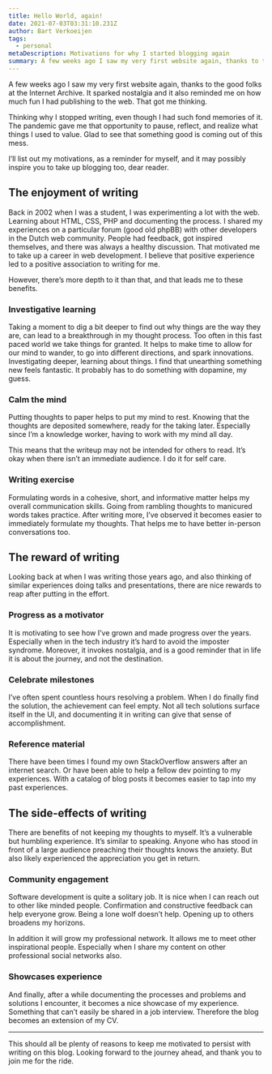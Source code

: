 ```yaml
---
title: Hello World, again!
date: 2021-07-03T03:31:10.231Z
author: Bart Verkoeijen
tags:
  - personal
metaDescription: Motivations for why I started blogging again
summary: A few weeks ago I saw my very first website again, thanks to the good folks at the Internet Archive. It sparked nostalgia and it also reminded me on how much fun I had publishing to the web. That got me thinking, I should get back to blogging again.
---
```


A few weeks ago I saw my very first website again, thanks to the good folks at the Internet Archive. It sparked nostalgia and it also reminded me on how much fun I had publishing to the web. That got me thinking.

Thinking why I stopped writing, even though I had such fond memories of it. The pandemic gave me that opportunity to pause, reflect, and realize what things I used to value. Glad to see that something good is coming out of this mess.

I’ll list out my motivations, as a reminder for myself, and it may possibly inspire you to take up blogging too, dear reader.

## The enjoyment of writing

Back in 2002 when I was a student, I was experimenting a lot with the web. Learning about HTML, CSS, PHP and documenting the process. I shared my experiences on a particular forum (good old phpBB) with other developers in the Dutch web community. People had feedback, got inspired themselves, and there was always a healthy discussion. That motivated me to take up a career in web development. I believe that positive experience led to a positive association to writing for me.

However, there’s more depth to it than that, and that leads me to these benefits.

### Investigative learning

Taking a moment to dig a bit deeper to find out why things are the way they are, can lead to a breakthrough in my thought process. Too often in this fast paced world we take things for granted. It helps to make time to allow for our mind to wander, to go into different directions, and spark innovations. Investigating deeper, learning about things. I find that unearthing something new feels fantastic. It probably has to do something with dopamine, my guess.

### Calm the mind

Putting thoughts to paper helps to put my mind to rest. Knowing that the thoughts are deposited somewhere, ready for the taking later. Especially since I’m a knowledge worker, having to work with my mind all day.

This means that the writeup may not be intended for others to read. It’s okay when there isn’t an immediate audience. I do it for self care.

### Writing exercise

Formulating words in a cohesive, short, and informative matter helps my overall communication skills. Going from rambling thoughts to manicured words takes practice. After writing more, I’ve observed it becomes easier to immediately formulate my thoughts. That helps me to have better in-person conversations too.

## The reward of writing

Looking back at when I was writing those years ago, and also thinking of similar experiences doing talks and presentations, there are nice rewards to reap after putting in the effort.

### Progress as a motivator

It is motivating to see how I’ve grown and made progress over the years. Especially when in the tech industry it’s hard to avoid the imposter syndrome. Moreover, it invokes nostalgia, and is a good reminder that in life it is about the journey, and not the destination.

### Celebrate milestones

I’ve often spent countless hours resolving a problem. When I do finally find the solution, the achievement can feel empty. Not all tech solutions surface itself in the UI, and documenting it in writing can give that sense of accomplishment.

### Reference material

There have been times I found my own StackOverflow answers after an internet search. Or have been able to help a fellow dev pointing to my experiences. With a catalog of blog posts it becomes easier to tap into my past experiences.

## The side-effects of writing

There are benefits of not keeping my thoughts to myself. It’s a vulnerable but humbling experience. It’s similar to speaking. Anyone who has stood in front of a large audience preaching their thoughts knows the anxiety. But also likely experienced the appreciation you get in return.

### Community engagement

Software development is quite a solitary job. It is nice when I can reach out to other like minded people. Confirmation and constructive feedback can help everyone grow. Being a lone wolf doesn’t help. Opening up to others broadens my horizons.

In addition it will grow my professional network. It allows me to meet other inspirational people. Especially when I share my content on other professional social networks also.

### Showcases experience

And finally, after a while documenting the processes and problems and solutions I encounter, it becomes a nice showcase of my experience. Something that can’t easily be shared in a job interview. Therefore the blog becomes an extension of my CV.

___

This should all be plenty of reasons to keep me motivated to persist with writing on this blog. Looking forward to the journey ahead, and thank you to join me for the ride.
